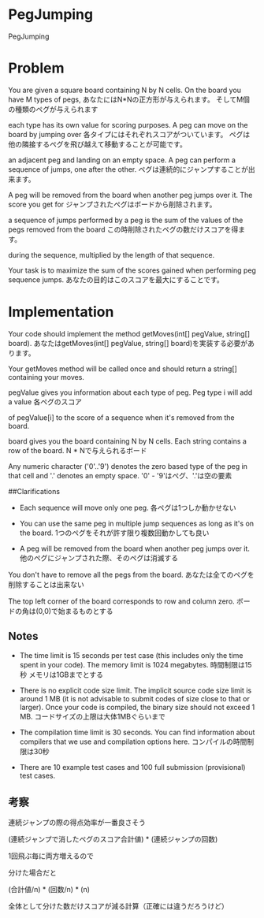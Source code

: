 # PegJumping
PegJumping

# Problem
You are given a square board containing N by N cells. On the board you have M types of pegs, 
あなたにはN*Nの正方形が与えられます。 そしてM個の種類のペグが与えられます

each type has its own value for scoring purposes. A peg can move on the board by jumping over 
各タイプにはそれぞれスコアがついています。 ペグは他の隣接するペグを飛び越えて移動することが可能です。

an adjacent peg and landing on an empty space. A peg can perform a sequence of jumps, one after the other. 
ペグは連続的にジャンプすることが出来ます。

A peg will be removed from the board when another peg jumps over it. The score you get for 
ジャンプされたペグはボードから削除されます。

a sequence of jumps performed by a peg is the sum of the values of the pegs removed from the board 
この時削除されたペグの数だけスコアを得ます。

during the sequence, multiplied by the length of that sequence.

Your task is to maximize the sum of the scores gained when performing peg sequence jumps.
あなたの目的はこのスコアを最大にすることです。

# Implementation

Your code should implement the method getMoves(int[] pegValue, string[] board). 
あなたはgetMoves(int[] pegValue, string[] board)を実装する必要があります。

Your getMoves method will be called once and should return a string[] containing your moves.

pegValue gives you information about each type of peg. Peg type i will add a value 
各ペグのスコア

of pegValue[i] to the score of a sequence when it's removed from the board.

board gives you the board containing N by N cells. Each string contains a row of the board. 
N * Nで与えられるボード

Any numeric character ('0'..'9') denotes the zero based type of the peg in that cell and '.' denotes an empty space.
'0' - '9'はペグ、'.'は空の要素

##Clarifications

* Each sequence will move only one peg.
各ペグは1つしか動かせない

* You can use the same peg in multiple jump sequences as long as it's on the board.
1つのペグをそれが許す限り複数回動かしても良い

* A peg will be removed from the board when another peg jumps over it.
他のペグにジャンプされた際、そのペグは消滅する

You don't have to remove all the pegs from the board.
あなたは全てのペグを削除することは出来ない

The top left corner of the board corresponds to row and column zero.
ボードの角は(0,0)で始まるものとする

## Notes
- The time limit is 15 seconds per test case (this includes only the time spent in your code). 
The memory limit is 1024 megabytes.
時間制限は15秒
メモリは1GBまでとする

- There is no explicit code size limit. The implicit source code size limit is around 1 MB 
(it is not advisable to submit codes of size close to that or larger). Once your code is compiled, 
the binary size should not exceed 1 MB.
コードサイズの上限は大体1MBぐらいまで

- The compilation time limit is 30 seconds. You can find information about compilers that we use 
and compilation options here.
コンパイルの時間制限は30秒

- There are 10 example test cases and 100 full submission (provisional) test cases.


## 考察

連続ジャンプの際の得点効率が一番良さそう

(連続ジャンプで消したペグのスコア合計値) * (連続ジャンプの回数)

1回飛ぶ毎に両方増えるので

分けた場合だと

(合計値/n) * (回数/n) * (n)

全体として分けた数だけスコアが減る計算（正確には違うだろうけど）

